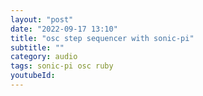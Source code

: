 ```yaml
---
layout: "post"
date: "2022-09-17 13:10"
title: "osc step sequencer with sonic-pi"
subtitle: ""
category: audio
tags: sonic-pi osc ruby
youtubeId:
---
```

